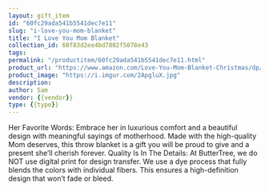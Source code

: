 ```yaml
---
layout: gift_item
id: "60fc29ada541b5541dec7e11"
slug: "i-love-you-mom-blanket"
title: "I Love You Mom Blanket"
collection_id: 60f83d2ee4bd7802f5078e43
tags: 
permalink: "/productitem/60fc29ada541b5541dec7e11.html"
product_url: "https://www.amazon.com/Love-You-Mom-Blanket-Christmas/dp/B08WL7H7RW/"
product_image: "https://i.imgur.com/2ApgluX.jpg"
description: 
author: Sam
vendor: {{vendor}}
type: {{type}}
---
```

Her Favorite Words: Embrace her in luxurious comfort and a beautiful design with meaningful sayings of motherhood. Made with the high-quality Mom deserves, this throw blanket is a gift you will be proud to give and a present she’ll cherish forever. Quality Is In The Details: At ButterTree, we do NOT use digital print for design transfer. We use a dye process that fully blends the colors with individual fibers. This ensures a high-definition design that won’t fade or bleed.
